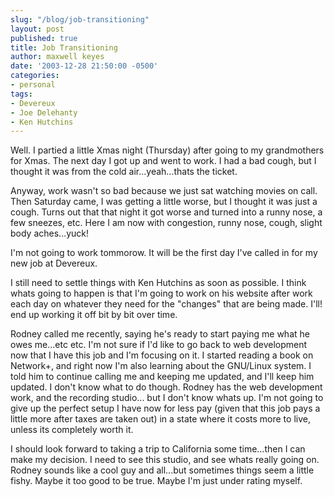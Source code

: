 ```yaml
---
slug: "/blog/job-transitioning"
layout: post
published: true
title: Job Transitioning
author: maxwell keyes
date: '2003-12-28 21:50:00 -0500'
categories:
- personal
tags:
- Devereux
- Joe Delehanty
- Ken Hutchins
---
```


Well. I partied a little Xmas night (Thursday) after going to my grandmothers
for Xmas. The next day I got up and went to work. I had a bad cough, but I
thought it was from the cold air...yeah...thats the ticket.

Anyway, work wasn't so bad because we just sat watching movies on call. Then
Saturday came, I was getting a little worse, but I thought it was just a cough.
Turns out that that night it got worse and turned into a runny nose, a few
sneezes, etc. Here I am now with congestion, runny nose, cough, slight body
aches...yuck!

I'm not going to work tommorow. It will be the first day I've called in for my
new job at Devereux.

I still need to settle things with Ken Hutchins as soon as possible. I think
whats going to happen is that I'm going to work on his website after work each
day on whatever they need for the "changes" that are being made. I'll! end up
working it off bit by bit over time.

Rodney called me recently, saying he's ready to start paying me what he owes
me...etc etc. I'm not sure if I'd like to go back to web development now that I
have this job and I'm focusing on it. I started reading a book on Network+, and
right now I'm also learning about the GNU/Linux system. I told him to continue
calling me and keeping me updated, and I'll keep him updated. I don't know what
to do though. Rodney has the web development work, and the recording studio...
but I don't know whats up. I'm not going to give up the perfect setup I have now
for less pay (given that this job pays a little more after taxes are taken out)
in a state where it costs more to live, unless its completely worth it.

I should look forward to taking a trip to California some time...then I can make
my decision. I need to see this studio, and see whats really going on. Rodney
sounds like a cool guy and all...but sometimes things seem a little fishy. Maybe
it too good to be true. Maybe I'm just under rating myself.
